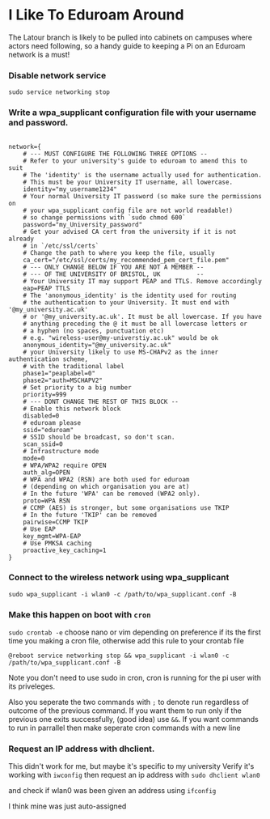 # I Like To Eduroam Around

The Latour branch is likely to be pulled into cabinets on campuses where actors need following, so a handy guide to keeping a Pi on an Eduroam network is a must!

### Disable network service

`sudo service networking stop`

### Write a wpa_supplicant configuration file with your username and password.

```

network={
    # --- MUST CONFIGURE THE FOLLOWING THREE OPTIONS --
    # Refer to your university's guide to eduroam to amend this to suit
    # The 'identity' is the username actually used for authentication.
    # This must be your University IT username, all lowercase.
    identity="my_username1234"
    # Your normal University IT password (so make sure the permissions on
    # your wpa_supplicant config file are not world readable!)
    # so change permissions with `sudo chmod 600`
    password="my_University_password"
    # Get your advised CA cert from the university if it is not already
    # in `/etc/ssl/certs`
    # Change the path to where you keep the file, usually
    ca_cert="/etc/ssl/certs/my_recommended_pem_cert_file.pem"
    # --- ONLY CHANGE BELOW IF YOU ARE NOT A MEMBER --
    # --- OF THE UNIVERSITY OF BRISTOL, UK          --
    # Your University IT may support PEAP and TTLS. Remove accordingly
    eap=PEAP TTLS
    # The 'anonymous_identity' is the identity used for routing
    # the authentication to your University. It must end with '@my_university.ac.uk'
    # or '@my_university.ac.uk'. It must be all lowercase. If you have 
    # anything preceding the @ it must be all lowercase letters or 
    # a hyphen (no spaces, punctuation etc) 
    # e.g. "wireless-user@my-universtiy.ac.uk" would be ok
    anonymous_identity="@my_university.ac.uk"
    # your University likely to use MS-CHAPv2 as the inner authentication scheme,
    # with the traditional label
    phase1="peaplabel=0"
    phase2="auth=MSCHAPV2"
    # Set priority to a big number
    priority=999
    # --- DONT CHANGE THE REST OF THIS BLOCK --
    # Enable this network block
    disabled=0
    # eduroam please
    ssid="eduroam"
    # SSID should be broadcast, so don't scan.
    scan_ssid=0
    # Infrastructure mode
    mode=0
    # WPA/WPA2 require OPEN
    auth_alg=OPEN
    # WPA and WPA2 (RSN) are both used for eduroam
    # (depending on which organisation you are at)
    # In the future 'WPA' can be removed (WPA2 only).
    proto=WPA RSN
    # CCMP (AES) is stronger, but some organisations use TKIP
    # In the future 'TKIP' can be removed
    pairwise=CCMP TKIP
    # Use EAP
    key_mgmt=WPA-EAP
    # Use PMKSA caching
    proactive_key_caching=1
}

```


### Connect to the wireless network using wpa_supplicant

`sudo wpa_supplicant -i wlan0 -c /path/to/wpa_supplicant.conf -B`

### Make this happen on boot with `cron`

`sudo crontab -e` choose nano or vim depending on preference if its the first time you making a cron file, otherwise add this rule to your crontab file

```
@reboot service networking stop && wpa_supplicant -i wlan0 -c /path/to/wpa_supplicant.conf -B
```
Note you don't need to use sudo in cron, cron is running for the pi user with its priveleges.

Also you seperate the two commands with `;` to denote run regardless of outcome of the previous command. If you want them to run only if the previous one exits successfully, (good idea) use `&&`. If you want commands to run in parrallel then make seperate cron commands with a new line 

### Request an IP address with dhclient.

This didn't work for me, but maybe it's specific to my university
Verify it's working with `iwconfig` then request an ip address with
`sudo dhclient wlan0` 

and check if wlan0 was been given an address using `ifconfig`

I think mine was just auto-assigned
